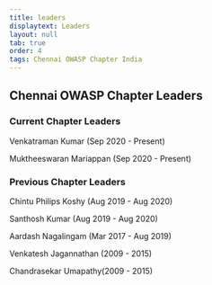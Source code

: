 ```yaml
---
title: leaders
displaytext: Leaders
layout: null
tab: true
order: 4
tags: Chennai OWASP Chapter India
---
```


## **Chennai OWASP Chapter Leaders**

### Current Chapter Leaders

Venkatraman Kumar (Sep 2020 - Present)

Muktheeswaran Mariappan (Sep 2020 - Present)

### Previous Chapter Leaders

Chintu Philips Koshy (Aug 2019 - Aug 2020)

Santhosh Kumar (Aug 2019 - Aug 2020)

Aardash Nagalingam (Mar 2017 - Aug 2019)

Venkatesh Jagannathan (2009 - 2015)

Chandrasekar Umapathy(2009 - 2015)
